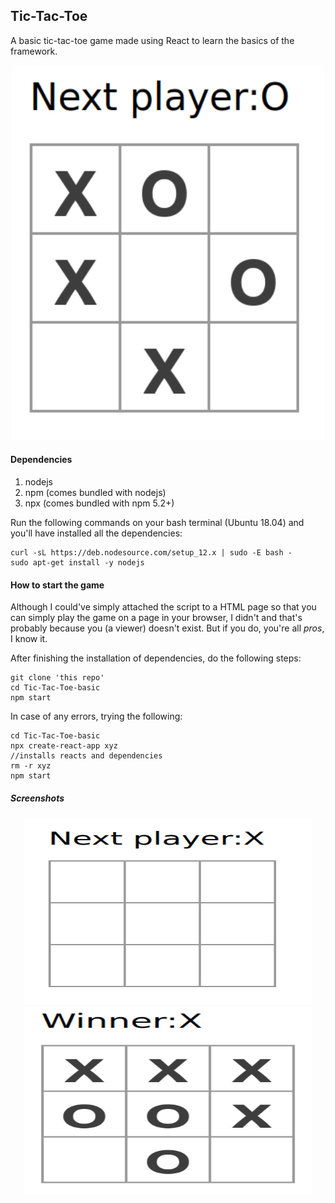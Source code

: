 ## Tic-Tac-Toe
A basic tic-tac-toe game made using React to learn the basics of the framework.  
<p align="center">
  <img width="500" height="600" src="https://github.com/Damercy/Tic-Tac-Toe-basic/blob/master/screenshots/intermediate.png">
</p>

#### Dependencies  
1. nodejs 
2. npm (comes bundled with nodejs)
3. npx (comes bundled with npm 5.2+)  

Run the following commands on your bash terminal (Ubuntu 18.04) and you'll have installed all the dependencies:  

``` shell
curl -sL https://deb.nodesource.com/setup_12.x | sudo -E bash -
sudo apt-get install -y nodejs
```

#### How to start the game
Although I could've simply attached the script to a HTML page so that you can simply play the game on a page in your browser, I didn't and that's probably because you (a viewer) doesn't exist. But if you do, you're all *pros*, I know it.

After finishing the installation of dependencies, do the following steps:

``` shell
git clone 'this repo'
cd Tic-Tac-Toe-basic
npm start
```

In case of any errors, trying the following:
``` shell
cd Tic-Tac-Toe-basic
npx create-react-app xyz
//installs reacts and dependencies
rm -r xyz
npm start
```
##### Screenshots
<p align="center">
  <img width="460" height="300" src="https://github.com/Damercy/Tic-Tac-Toe-basic/blob/master/screenshots/initial.png">
  <img width="460" height="300" src="https://github.com/Damercy/Tic-Tac-Toe-basic/blob/master/screenshots/final.png ">
</p>
